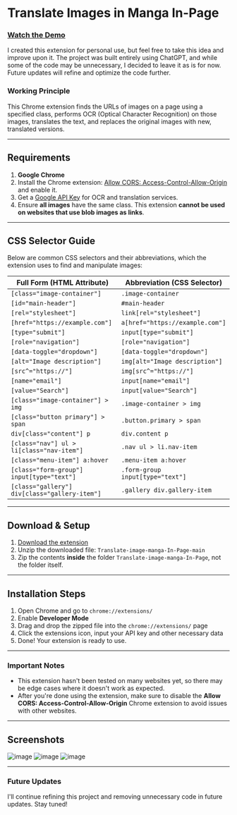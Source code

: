 # Translate Images in Manga In-Page

### [Watch the Demo](https://youtu.be/EVLBudGqJ9k)

I created this extension for personal use, but feel free to take this idea and improve upon it. The project was built entirely using ChatGPT, and while some of the code may be unnecessary, I decided to leave it as is for now. Future updates will refine and optimize the code further.

### Working Principle
This Chrome extension finds the URLs of images on a page using a specified class, performs OCR (Optical Character Recognition) on those images, translates the text, and replaces the original images with new, translated versions.

---

## Requirements

1. **Google Chrome**
2. Install the Chrome extension: [Allow CORS: Access-Control-Allow-Origin](https://chromewebstore.google.com/detail/allow-cors-access-control/lhobafahddgcelffkeicbaginigeejlf) and enable it.
3. Get a [Google API Key](https://console.cloud.google.com/apis/credentials) for OCR and translation services.
4. Ensure **all images** have the same class. This extension **cannot be used on websites that use blob images as links**.

---

## CSS Selector Guide

Below are common CSS selectors and their abbreviations, which the extension uses to find and manipulate images:

| Full Form (HTML Attribute)                  | Abbreviation (CSS Selector)            |
|---------------------------------------------|----------------------------------------|
| `[class="image-container"]`                 | `.image-container`                     |
| `[id="main-header"]`                        | `#main-header`                         |
| `[rel="stylesheet"]`                        | `link[rel="stylesheet"]`               |
| `[href="https://example.com"]`              | `a[href="https://example.com"]`        |
| `[type="submit"]`                           | `input[type="submit"]`                 |
| `[role="navigation"]`                       | `[role="navigation"]`                  |
| `[data-toggle="dropdown"]`                  | `[data-toggle="dropdown"]`             |
| `[alt="Image description"]`                 | `img[alt="Image description"]`         |
| `[src^="https://"]`                         | `img[src^="https://"]`                 |
| `[name="email"]`                            | `input[name="email"]`                  |
| `[value="Search"]`                          | `input[value="Search"]`                |
| `[class="image-container"] > img`           | `.image-container > img`               |
| `[class="button primary"] > span`           | `.button.primary > span`               |
| `div[class="content"] p`                    | `div.content p`                        |
| `[class="nav"] ul > li[class="nav-item"]`   | `.nav ul > li.nav-item`                |
| `[class="menu-item"] a:hover`               | `.menu-item a:hover`                   |
| `[class="form-group"] input[type="text"]`   | `.form-group input[type="text"]`       |
| `[class="gallery"] div[class="gallery-item"]`| `.gallery div.gallery-item`            |

---

## Download & Setup

1. [Download the extension](https://github.com/Kuju29/Translate-image-manga-In-Page/archive/refs/heads/main.zip)
2. Unzip the downloaded file: `Translate-image-manga-In-Page-main`
3. Zip the contents **inside** the folder `Translate-image-manga-In-Page`, not the folder itself.

---

## Installation Steps

1. Open Chrome and go to `chrome://extensions/`
2. Enable **Developer Mode**
3. Drag and drop the zipped file into the `chrome://extensions/` page
4. Click the extensions icon, input your API key and other necessary data
5. Done! Your extension is ready to use.

---

### Important Notes

- This extension hasn't been tested on many websites yet, so there may be edge cases where it doesn't work as expected.
- After you're done using the extension, make sure to disable the **Allow CORS: Access-Control-Allow-Origin** Chrome extension to avoid issues with other websites.

---

## Screenshots

![image](https://github.com/user-attachments/assets/796514c6-d29f-4572-b2df-14aae1c98a28)
![image](https://github.com/user-attachments/assets/63c7f018-10e1-456d-88d3-cb79577a6e48)
![image](https://github.com/user-attachments/assets/50570a94-a518-4e06-86f3-5fbff136d12f)

---

### Future Updates
I'll continue refining this project and removing unnecessary code in future updates. Stay tuned!

